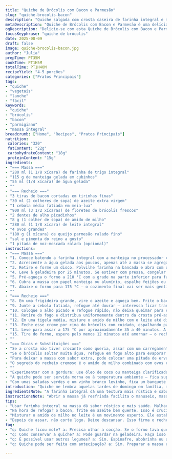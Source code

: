 ```yaml
---
title: "Quiche de Brócolis com Bacon e Parmesão"
slug: "quiche-brocolis-bacon"
description: "Quiche salgada com crosta caseira de farinha integral e manteiga, recheio de brócolis refogado com bacon crocante e toque de parmesão. mistura cremosa de ovos, leite e amido de milho para dar liga perfeita e evitar o bolo de ovo. Assar até o centro firmar sem ressecar bordas. Ideal para almoço ou lanche reforçado, serve 4 a 5 pessoas. Inclui dicas para crosta mais crocante e substituição do bacon por linguiça ou presunto."
metaDescription: "Quiche de Brócolis com Bacon e Parmesão é uma delícia saudável, perfeita para almoços ou lanches. Experimente esta combinação irresistível."
ogDescription: "Delicie-se com esta Quiche de Brócolis com Bacon e Parmesão. Uma opção saborosa e nutritiva que encanta em qualquer refeição."
focusKeyphrase: "quiche de brócolis"
date: 2025-08-09
draft: false
image: quiche-brocolis-bacon.jpg
author: "Julia"
prepTime: PT35M
cookTime: PT1H5M
totalTime: PT1H40M
recipeYield: "4-5 porções"
categories: ["Pratos Principais"]
tags:
- "quiche"
- "vegetais"
- "lanche"
- "fácil"
keywords:
- "quiche"
- "brócolis"
- "bacon"
- "parmigiano"
- "massa integral"
breadcrumb: ["Home", "Recipes", "Pratos Principais"]
nutrition: 
 calories: "320"
 fatContent: "22g"
 carbohydrateContent: "18g"
 proteinContent: "15g"
ingredients:
- "=== Massa ==="
- "280 ml (1 1/8 xícara) de farinha de trigo integral"
- "115 g de manteiga gelada em cubinhos"
- "55 ml (1/4 xícara) de água gelada"
- ""
- "=== Recheio ==="
- "3 tiras de bacon cortadas em tirinhas finas"
- "30 ml (2 colheres de sopa) de azeite extra virgem"
- "1 cebola média fatiada em meia-lua"
- "900 ml (3 1/2 xícaras) de floretes de brócolis frescos"
- "2 dentes de alho picadinhos"
- "8 g (1 colher de sopa) de amido de milho"
- "280 ml (1 1/8 xícara) de leite integral"
- "4 ovos grandes"
- "180 g (1 xícara) de queijo parmesão ralado fino"
- "sal e pimenta do reino a gosto"
- "1 pitada de noz-moscada ralada (opcional)"
instructions:
- "=== Massa ==="
- "1. Comece batendo a farinha integral com a manteiga no processador com pulsos curtos. Precisa ficar com textura de areia úmida, pedaços do tamanho de ervilhas pequenas. Muito processar aquece e derrete a manteiga. Atenção aqui."
- "2. Acrescente a água gelada aos poucos, apenas até a massa se agregar. Tem que ser pegajosa, mas firme para abrir. Se precisar, mais uma colher de água, mas com cuidado para não passar do ponto."
- "3. Retire e forme um disco. Polvilhe farinha na bancada e abra com o rolo até uns 3 mm. Unte a forma de quiche de 25 cm, ajeite a massa cobrindo toda a forma, dê aquela dobradinha na borda pra firmar melhor. Vai dar crosta crocante e firme, sem ficar fina demais."
- "4. Leve à geladeira por 25 minutos. Se estiver com pressa, congelar por 12 minutos funciona, mas geladeira é melhor pra não deformar."
- "5. Pré-aqueça o forno a 210 °C com a grade na parte inferior para favorecer a base crocante."
- "6. Cubra a massa com papel manteiga ou alumínio, espalhe feijões ou arroz cru para blindar. O ponto é que a massa fique com borda ligeiramente dourada, firme, sem furar. Deixe no forno por cerca de 18 minutos. Tire o papel e os pesos; reserve."
- "7. Abaixe o forno para 175 °C – o cozimento final vai ser mais gentil evitando ressecar."
- ""
- "=== Recheio ==="
- "8. Em uma frigideira grande, vire o azeite e aqueça bem. Frite o bacon até ficar dourado e crocante. Sabe aquele cheirinho que dá na cozinha? É hora de ter atenção para não queimar. Se preferir, substitua por linguiça fina ou presunto magro fatiado em tirinhas para um toque diferente."
- "9. Junte a cebola fatiada, refogue até dourar – interessa ficar translúcida e meio caramelizada, melhor sabor. Aí coloca o brócolis, bem lavado e separado em pequenos buquês. mexa lentamente por 3 a 4 minutos para ele ficar al dente mas ainda vibrante e verde."
- "10. Coloque o alho picado e refogue rápido; não deixa queimar para evitar amargor. Tempere com bastante sal e pimenta do reino moída na hora. Noz-moscada entra aqui para dar aquele aroma que faz a quiche se destacar, mas é opcional."
- "11. Retire do fogo e distribua uniformemente dentro da crosta pré-assada. Não aperte demais para não comprimir os vegetais nem soltar água depois."
- "12. Em uma tigela média, misture o amido de milho com o leite até dissolver completamente, evitando grumos – pode usar um batedor manual. Adicione os ovos e bata com veemência para incorporar ar e garantir textura leve. Junte o parmesão ralado e misture bem."
- "13. Feche esse creme por cima do brócolis com cuidado, espalhando para alcançar todos os cantos. Se passar da borda, cuidado na hora de tirar para não escorrer massa crua queimada."
- "14. Leve para assar a 175 °C por aproximadamente 35 a 40 minutos. A dica é observar: o centro deve estar firme ao toque mas com pequena elasticidade, bordas levemente douradas e não pegajosas."
- "15. Tire do forno, espere pelo menos 12 minutos até amornar – o recheio vai completar o cozimento nestes minutos e ficará mais firme, cortando melhor e evitando que escorregue."
- ""
- "=== Dicas e Substituições ==="
- "Se a crosta não tiver crocante como queria, assar com um carregamento seco (semente, peso) e forno quente na posição baixa faz milagres. Caso a massa fique muito quebradiça, deixe a manteiga um pouco menos fria na próxima vez ou trabalhe a massa com cuidado para não sobreaquecer. Pode trocar o parmesão por muçarela de búfala quando quer algo mais suave e derretido."
- "Se o brócolis soltar muita água, refogue em fogo alto para evaporar logo, segura a massa e não fica encharcado. Evite colocar sal antes da hora porque ele extrai água dos legumes."
- "Para deixar a massa com sabor extra, pode colocar uma pitada de ervas finas na farinha antes de misturar com a manteiga. Atenção: mexer demais a massa faz a glútenização, a crosta fica dura."
- "O segredo do recheio cremoso é o amido de milho combinado com ovos e leite – eles dão liga sem virar omelete seco."
- ""
- "Experimentar com a gordura: use óleo de coco ou manteiga clarificada para variações interessantes, lembrando que muda aroma. Nos últimos testes, meu preferido foi azeite para o bacon + manteiga na massa, sabor equilibrado."
- "A quiche pode ser servida morna ou à temperatura ambiente — fica super versátil para almoço em família ou lanche em reunião."
- "Com umas saladas verdes e um vinho branco levinho, fica um banquete simples e gostoso."
introduction: "Quiche me lembra aquelas tardes de domingo em família, massa crocante abrigando um recheio generoso de brócolis com bacon, coroado por queijo parmesão que derrete na boca. Aprendi que a crosta perfeita não é só questão de receita, mas de técnica e paciência. O que mais me cativa é o casamento do sabor rústico do brócolis com o toque salgado do bacon dourado, e a textura cremosa que só a mistura de ovos, leite e amido pode dar. Quando coloco no forno, o aroma invade a casa, abre o apetite e anuncia que demorou, mas que valeu a espera. Abaixo, segredos e ajustes para reproduzir essa beleza, mesmo quando o tempo anda curto ou ingredientes não cooperam."
ingredientsNote: "A farinha integral dá uma textura mais rústica e sabor marcante à massa, mas pode ser substituída por farinha branca comum ou até metade dela para uma massa mais delicada. A manteiga geladinha é crucial para a crocância, não tem jeitinho, derrete rápido nas mãos, o que pode endurecer a massa. A água deve estar gelada para ajudar a massa a manter a consistência. No recheio, apesar do bacon ser tradicional, linguiça defumada ou até presunto magro dão caráter diferente e ficam igualmente ótimos. O parmesão ralado na hora é recompensador; substitua por muçarela para uma textura mais elástica e suave. O amido de milho estabiliza o recheio; ignorá-lo pode resultar numa quiche ‘furada’ com superfície irregular."
instructionsNote: "Abrir a massa já resfriada facilita o manuseio, massa mole insiste em grudar e rasgar. O segredo da pré-assada está em não tirar a massa do forno antes da borda estar com leve dourado, isso evita que o fundo encharque. Na hora de refogar o bacon, a temperatura do azeite tem que estar alta para garantir crocância, e a cebola entra para balancear o sabor e adoçar levemente. Para o brócolis ficar com cor vibrante, refogue rápido e evite tampar a panela, assim ele mantém textura. O recheio deve ser despejado delicadamente para não desmanchar o legumes. A cocção final depende do forno e do ponto visual, invista no teste do palito e toque no centro, eles fazem toda a diferença. O descanso após o forno não é pedido por acaso — além de reduzir queimadura bucal, ajuda o recheio a firmar, fundamental para fatias limpas."
tips:
- "Usar farinha integral na massa dá sabor rústico e mais saúde. Malhar a manteiga e a farinha no processador é a chave. Não passe do ponto. A água gelada entra por último. Se a massa ficar quebrando ou grudando? Suavize a manteiga, um pouco mais amolecida na próxima vez. Se a crosta não estiver crocante, preste atenção nos pesos. Feijões ou arroz como peso evita que a massa encharque."
- "Na hora de refogar o bacon, frite em azeite bem quente. Isso é crucial. Sinta o cheirinho que toma conta da casa. Depois que o bacon fica dourado? Adicione a cebola. Essa combinação é cama para o sabor. Depois entre com o brócolis, bem picado, mexa rápido, tudo al dente. Cuidado com o alho na frigideira. Ele queima rápido e amarga a mistura."
- "Misturar o amido de milho no leite é um movimento esperto. Ele estabiliza o recheio, não quer quiche ‘furada’. E se usar queijo? Parmesão é firme. Mas muçarela deixa a textura molinha. Tem que misturar bem a mistura de ovos e leite, evite o omelete seco. Se exagerar na mistura, vai ficar esquisito. O teste do palito é seu amigo. Olhe o centro e a borda, é firme mas não seca."
- "Depois de assar, não corte logo. Deixe descansar. Isso firma o recheio, dá textura legal até para servir. O sabor? Combinações são infinitas. Pode adicionar alho-poró ou até espinafre, vão bem juntos. No lugar do bacon, que tal presunto? Ou até linguiça defumada? Mude tudo, mas mantenha o balanceamento. No final, um vinho branco leve acompanha bem. Simples mas cheio de carinho."
faq:
- "q: Quiche ficou mole? a: Precisa olhar a cocção. Se o forno tava quente, pode ter secado demais. E se parou em excesso? Voltou ao forno é uma opção, mas a paciência é a alma do negócio."
- "q: Como conservar a quiche? a: Pode guardar na geladeira. Faça isso em um pote fechado, para evitar ressecamento. Ou congele. Uma boa opção, mas assar de novo. Olhar a crosta é crucial."
- "q: É possível usar outros legumes? a: Sim. Espinafre, abobrinha ou até cenoura entram. Mude conforme a estação. Mas fique atento ao excesso de água, eles soltam. Tempere bem pra não perder o gosto."
- "q: Quiche pode ser feita com antecipação? a: Sim. Preparar a massa um dia antes? Perfeito. E o recheio já deixado pronto? Melhora o sabor. Cuidado, não descongele muito tempo no forno, pode ressecar."

---
```

